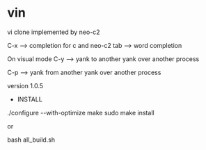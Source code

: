 # vin

vi clone implemented by neo-c2

C-x --> completion for c and neo-c2
tab --> word completion

On visual mode
C-y --> yank to another yank over another process

C-p --> yank from another yank over another process

version 1.0.5

* INSTALL

./configure --with-optimize
make
sudo make install

or

bash all_build.sh
